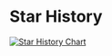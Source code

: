 # Star History

[![Star History Chart](https://api.star-history.com/svg?repos=oguzhan-yilmaz/balcony&type=Date)](https://star-history.com/#oguzhan-yilmaz/balcony&Date)